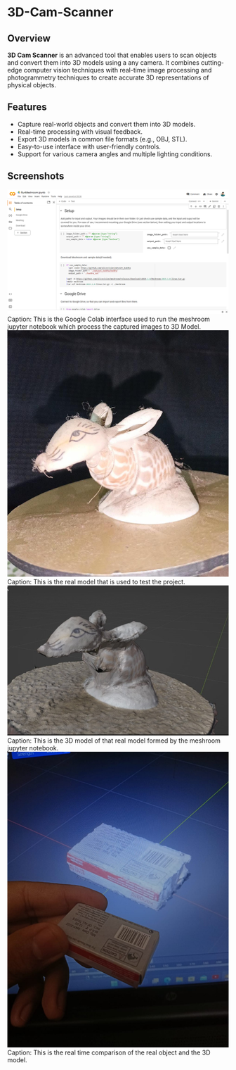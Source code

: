 # 3D-Cam-Scanner


## Overview
**3D Cam Scanner** is an advanced tool that enables users to scan objects and convert them into 3D models using a any camera. It combines cutting-edge computer vision techniques with real-time image processing and photogrammetry techniques to create accurate 3D representations of physical objects.

## Features
- Capture real-world objects and convert them into 3D models.
- Real-time processing with visual feedback.
- Export 3D models in common file formats (e.g., OBJ, STL).
- Easy-to-use interface with user-friendly controls.
- Support for various camera angles and multiple lighting conditions.

## Screenshots
<img src="images/Interface.png" width="800" alt="Interface">
Caption: This is the Google Colab interface used to run the meshroom jupyter notebook which process the captured images to 3D Model.
<img src="images/Real_Model.jpg" width="800" alt="Real Model">
Caption: This is the real model that is used to test the project.
<img src="images/3D_Model.jpg" width="800" alt="3D Model">
Caption: This is the 3D model of that real model formed by the meshroom jupyter notebook.
<img src="images/Comparison.jpg" width="800" alt="Comparison">
Caption: This is the real time comparison of the real object and the 3D model.
